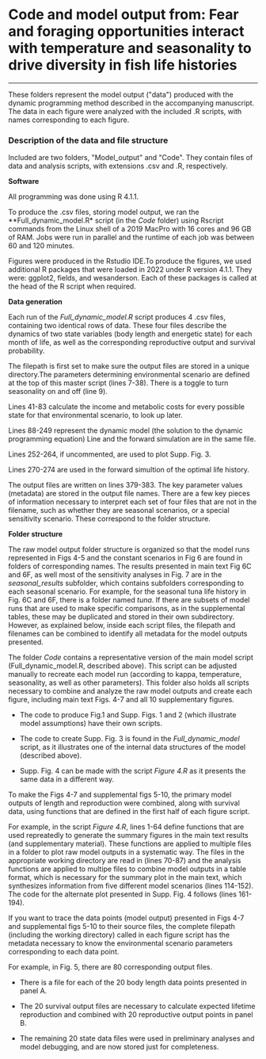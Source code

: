 # Code and model output from: Fear and foraging opportunities interact with temperature and seasonality to drive diversity in fish life histories 

------------------------------------------------------------------------

These folders represent the model output ("data") produced with the dynamic programming method described in the accompanying manuscript. The data in each figure were analyzed with the included .R scripts, with names corresponding to each figure.

### Description of the data and file structure

Included are two folders, "Model_output" and "Code". They contain files of data and analysis scripts, with extensions .csv and .R, respectively.

**Software**

All programming was done using R 4.1.1.

To produce the .csv files, storing model output, we ran the \*\*Full_dynamic_model.R\* script (in the *Code* folder) using Rscript commands from the Linux shell of a 2019 MacPro with 16 cores and 96 GB of RAM. Jobs were run in parallel and the runtime of each job was between 60 and 120 minutes.

Figures were produced in the Rstudio IDE.To produce the figures, we used additional R packages that were loaded in 2022 under R version 4.1.1. They were: ggplot2, fields, and wesanderson. Each of these packages is called at the head of the R script when required.

**Data generation**

Each run of the *Full_dynamic_model.R* script produces 4 .csv files, containing two identical rows of data. These four files describe the dynamics of two state variables (body length and energetic state) for each month of life, as well as the corresponding reproductive output and survival probability.

The filepath is first set to make sure the output files are stored in a unique directory.The parameters determining environmental scenario are defined at the top of this master script (lines 7-38). There is a toggle to turn seasonality on and off (line 9).

Lines 41-83 calculate the income and metabolic costs for every possible state for that environmental scenario, to look up later.

Lines 88-249 represent the dynamic model (the solution to the dynamic programming equation) Line and the forward simulation are in the same file.

Lines 252-264, if uncommented, are used to plot Supp. Fig. 3.

Lines 270-274 are used in the forward simultion of the optimal life history.

The output files are written on lines 379-383. The key parameter values (metadata) are stored in the output file names. There are a few key pieces of information necessary to interpret each set of four files that are not in the filename, such as whether they are seasonal scenarios, or a special sensitivity scenario. These correspond to the folder structure.

**Folder structure**

The raw model output folder structure is organized so that the model runs represented in Figs 4-5 and the constant scenarios in Fig 6 are found in folders of corresponding names. The results presented in main text Fig 6C and 6F, as well most of the sensitivity analyses in Fig. 7 are in the *seasonal_results* subfolder, which contains subfolders corresponding to each seasonal scenario. For example, for the seasonal tuna life history in Fig. 6C and 6F, there is a folder named *tuna*. If there are subsets of model runs that are used to make specific comparisons, as in the supplemental tables, these may be duplicated and stored in their own subdirectory. However, as explained below, inside each script files, the filepath and filenames can be combined to identify all metadata for the model outputs presented.

The folder *Code* contains a representative version of the main model script (Full_dynamic_model.R, described above). This script can be adjusted manually to recreate each model run (according to kappa, temperature, seasonality, as well as other parameters). This folder also holds all scripts necessary to combine and analyze the raw model outputs and create each figure, including main text Figs. 4-7 and all 10 supplementary figures.

-   The code to produce Fig.1 and Supp. Figs. 1 and 2 (which illustrate model assumptions) have their own scripts.

-   The code to create Supp. Fig. 3 is found in the *Full_dynamic_model* script, as it illustrates one of the internal data structures of the model (described above).

-   Supp. Fig. 4 can be made with the script *Figure 4.R* as it presents the same data in a different way.

To make the Figs 4-7 and supplemental figs 5-10, the primary model outputs of length and reproduction were combined, along with survival data, using functions that are defined in the first half of each figure script.

For example, in the script *Figure 4.R*, lines 1-64 define functions that are used repreatedly to generate the summary figures in the main text results (and supplementary material). These functions are applied to multiple files in a folder to plot raw model outputs in a systematic way. The files in the appropriate working directory are read in (lines 70-87) and the analysis functions are applied to multipe files to combine model outputs in a table format, which is necessary for the summary plot in the main text, which synthesizes information from five different model scenarios (lines 114-152). The code for the alternate plot presented in Supp. Fig. 4 follows (lines 161-194).

If you want to trace the data points (model output) presented in Figs 4-7 and supplemental figs 5-10 to their source files, the complete filepath (including the working directory) called in each figure script has the metadata necessary to know the environmental scenario parameters corresponding to each data point.

For example, in Fig. 5, there are 80 corresponding output files.

-   There is a file for each of the 20 body length data points presented in panel A.

-   The 20 survival output files are necessary to calculate expected lifetime reproduction and combined with 20 reproductive output points in panel B.

-   The remaining 20 state data files were used in preliminary analyses and model debugging, and are now stored just for completeness.
